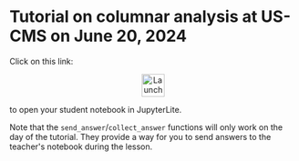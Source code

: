 # Tutorial on columnar analysis at US-CMS on June 20, 2024

Click on this link:

<p align="center">
  <a href="https://jpivarski-talks.github.io/2024-06-20-uscms-princeton-tutorial/lab/index.html?path=student.ipynb">
    <img src="https://jupyterlite.readthedocs.io/en/latest/_static/badge.svg" alt="Launch JupyterLite" height="40">
  </a>
</p>

to open your student notebook in JupyterLite.

Note that the `send_answer`/`collect_answer` functions will only work on the day of the tutorial. They provide a way for you to send answers to the teacher's notebook during the lesson.
